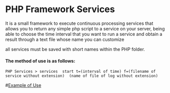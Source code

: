 # PHP Framework Services

It is a small framework to execute continuous processing services that allows you to return any simple php script to a service on your server, being able to choose the time interval that you want to run a service and obtain a result through a text file whose name you can customize

all services must be saved with short names within the PHP folder.


#### The method of use is as follows:

`PHP Services > services  start t=(interval of time) f=(filename of service without extension)  (name of file of log without extension)`


#[Example of Use](https://nesstore.ga/v1/)
